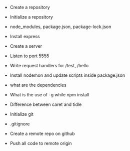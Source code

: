 - Create a repository
- Initialize a repository
- node_modules, package.json, package-lock.json
- Install express
- Create a server
- Listen to port 5555
- Write request handlers for /test, /hello
- Install nodemon and update scripts inside package.json
- what are the dependencies
- What is the use of -g while npm install
- Difference between caret and tidle

- Initialize git 
- .gitignore
- Create a remote repo on github
- Push all code to remote origin
